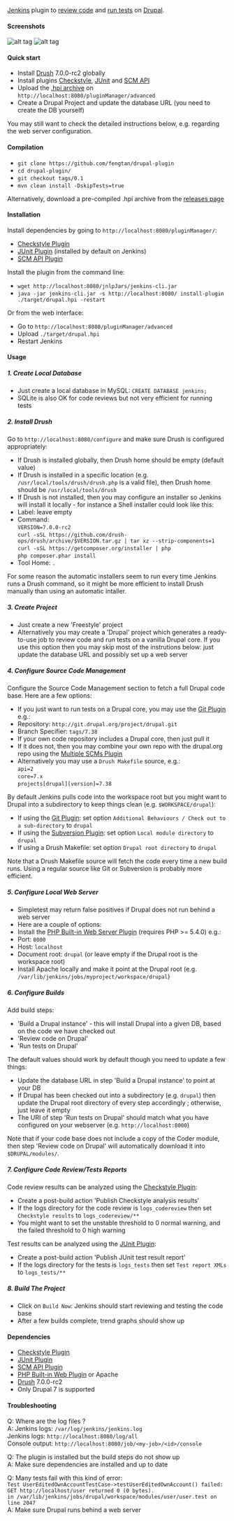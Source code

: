 [Jenkins](https://jenkins-ci.org/) plugin to [review code](https://www.drupal.org/project/coder) and [run tests](https://www.drupal.org/simpletest) on [Drupal](https://www.drupal.org/).

#### Screenshots

![alt tag](https://raw.github.com/fengtan/drupal-plugin/master/screenshot_admin.png)
![alt tag](https://raw.github.com/fengtan/drupal-plugin/master/screenshot_trends.png)

#### Quick start

 * Install [Drush](http://docs.drush.org/en/master/install/) 7.0.0-rc2 globally
 * Install plugins [Checkstyle](https://wiki.jenkins-ci.org/display/JENKINS/Checkstyle+Plugin), [JUnit](https://wiki.jenkins-ci.org/display/JENKINS/JUnit+Plugin) and [SCM API](https://wiki.jenkins-ci.org/display/JENKINS/SCM+API+Plugin)
 * Upload the [.hpi archive](https://github.com/fengtan/drupal-plugin/releases) on `http://localhost:8080/pluginManager/advanced`
 * Create a Drupal Project and update the database URL (you need to create the DB yourself)

You may still want to check the detailed instructions below, e.g. regarding the web server configuration.

#### Compilation

 * `git clone https://github.com/fengtan/drupal-plugin`
 * `cd drupal-plugin/`
 * `git checkout tags/0.1`
 * `mvn clean install -DskipTests=true`
 
Alternatively, download a pre-compiled .hpi archive from the [releases page](https://github.com/fengtan/drupal-plugin/releases)

#### Installation

Install dependencies by going to `http://localhost:8080/pluginManager/`:
 * [Checkstyle Plugin](https://wiki.jenkins-ci.org/display/JENKINS/Checkstyle+Plugin)
 * [JUnit Plugin](https://wiki.jenkins-ci.org/display/JENKINS/JUnit+Plugin) (installed by default on Jenkins)
 * [SCM API Plugin](https://wiki.jenkins-ci.org/display/JENKINS/SCM+API+Plugin)

Install the plugin from the command line:
 * `wget http://localhost:8080/jnlpJars/jenkins-cli.jar`
 * `java -jar jenkins-cli.jar -s http://localhost:8080/ install-plugin ./target/drupal.hpi -restart`

Or from the web interface:
 * Go to `http://localhost:8080/pluginManager/advanced`
 * Upload `./target/drupal.hpi`
 * Restart Jenkins

#### Usage

##### 1. Create Local Database

 * Just create a local database in MySQL: `CREATE DATABASE jenkins;`
 * SQLite is also OK for code reviews but not very efficient for running tests

##### 2. Install Drush

Go to `http://localhost:8080/configure` and make sure Drush is configured appropriately:
 * If Drush is installed globally, then Drush home should be empty (default value)
 * If Drush is installed in a specific location (e.g. `/usr/local/tools/drush/drush.php` is a valid file), then Drush home should be `/usr/local/tools/drush`
 * If Drush is not installed, then you may configure an installer so Jenkins will install it locally - for instance a Shell installer could look like this:
  * Label: leave empty
  * Command:  
`VERSION=7.0.0-rc2`  
`curl -sSL https://github.com/drush-ops/drush/archive/$VERSION.tar.gz | tar xz --strip-components=1`  
`curl -sSL https://getcomposer.org/installer | php`  
`php composer.phar install`
  * Tool Home: `.`

For some reason the automatic installers seem to run every time Jenkins runs a Drush command, so it might be more efficient to install Drush manually than using an automatic intaller.

##### 3. Create Project

 * Just create a new 'Freestyle' project
 * Alternatively you may create a 'Drupal' project which generates a ready-to-use job to review code and run tests on a vanilla Drupal core. If you use this option then you may skip most of the instrutions below: just update the database URL and possibly set up a web server

##### 4. Configure Source Code Management

Configure the Source Code Management section to fetch a full Drupal code base. Here are a few options:
 * If you just want to run tests on a Drupal core, you may use the [Git Plugin](https://wiki.jenkins-ci.org/display/JENKINS/Git+Plugin) e.g.:
  * Repository: `http://git.drupal.org/project/drupal.git`
  * Branch Specifier: `tags/7.38`
 * If your own code repository includes a Drupal core, then just pull it
 * If it does not, then you may combine your own repo with the drupal.org repo using the [Multiple SCMs Plugin](https://wiki.jenkins-ci.org/display/JENKINS/Multiple+SCMs+Plugin)
 * Alternatively you may use a `Drush Makefile` source, e.g.:  
`api=2`  
`core=7.x`  
`projects[drupal][version]=7.38`

By default Jenkins pulls code into the workspace root but you might want to Drupal into a subdirectory to keep things clean (e.g. `$WORKSPACE/drupal`):
 * If using the [Git Plugin](https://wiki.jenkins-ci.org/display/JENKINS/Git+Plugin): set option `Additional Behaviours / Check out to a sub-directory` to `drupal`
 * If using the [Subversion Plugin](https://wiki.jenkins-ci.org/display/JENKINS/Subversion+Plugin): set option `Local module directory` to `drupal`
 * If using a Drush Makefile: set option `Drupal root directory` to `drupal`

Note that a Drush Makefile source will fetch the code every time a new build runs. Using a regular source like Git or Subversion is probably more efficient.

##### 5. Configure Local Web Server

 * Simpletest may return false positives if Drupal does not run behind a web server
 * Here are a couple of options:
  * Install the [PHP Built-in Web Server Plugin](https://wiki.jenkins-ci.org/display/JENKINS/PHP+Built-in+Web+Server+Plugin) (requires PHP >= 5.4.0) e.g.:
   * Port: `8000`
   * Host: `localhost`
   * Document root: `drupal` (or leave empty if the Drupal root is the workspace root)
  * Install Apache locally and make it point at the Drupal root (e.g. `/var/lib/jenkins/jobs/myproject/workspace/drupal`)

##### 6. Configure Builds

Add build steps:
 * 'Build a Drupal instance' - this will install Drupal into a given DB, based on the code we have checked out
 * 'Review code on Drupal'
 * 'Run tests on Drupal'

The default values should work by default though you need to update a few things:
 * Update the database URL in step 'Build a Drupal instance' to point at your DB
 * If Drupal has been checked out into a subdirectory (e.g. `drupal`) then update the Drupal root directory of every step accordingly ; otherwise, just leave it empty
 * The URI of step 'Run tests on Drupal' should match what you have configured on your webserver (e.g. `http://localhost:8000`)

Note that if your code base does not include a copy of the Coder module, then step 'Review code on Drupal' will automatically download it into `$DRUPAL/modules/`.

##### 7. Configure Code Review/Tests Reports
 
Code review results can be analyzed using the [Checkstyle Plugin](https://wiki.jenkins-ci.org/display/JENKINS/Checkstyle+Plugin):
 * Create a post-build action 'Publish Checkstyle analysis results'
 * If the logs directory for the code review is `logs_codereview` then set `Checkstyle results` to `logs_codereview/**`
 * You might want to set the unstable threshold to 0 normal warning, and the failed threshold to 0 high warning

Test results can be analyzed using the [JUnit Plugin](://wiki.jenkins-ci.org/display/JENKINS/JUnit+Plugin):
 * Create a post-build action 'Publish JUnit test result report'
 * If the logs directory for the tests is `logs_tests` then set `Test report XMLs` to `logs_tests/**`

##### 8. Build The Project

 * Click on `Build Now`: Jenkins should start reviewing and testing the code base
 * After a few builds complete, trend graphs should show up

#### Dependencies

 * [Checkstyle Plugin](https://wiki.jenkins-ci.org/display/JENKINS/Checkstyle+Plugin)
 * [JUnit Plugin](https://wiki.jenkins-ci.org/display/JENKINS/JUnit+Plugin)
 * [SCM API Plugin](https://wiki.jenkins-ci.org/display/JENKINS/SCM+API+Plugin)
 * [PHP Built-in Web Plugin](https://wiki.jenkins-ci.org/display/JENKINS/PHP+Built-in+Web+Server+Plugin) or Apache
 * [Drush](http://www.drush.org/en/master/install/) 7.0.0-rc2
 * Only Drupal 7 is supported

#### Troubleshooting

Q: Where are the log files ?  
A: Jenkins logs: `/var/log/jenkins/jenkins.log`  
   Jenkins logs: `http://localhost:8080/log/all`  
   Console output: `http://localhost:8080/job/<my-job>/<id>/console`

Q: The plugin is installed but the build steps do not show up  
A: Make sure dependencies are installed and up to date

Q: Many tests fail with this kind of error:  
   `Test UserEditedOwnAccountTestCase->testUserEditedOwnAccount() failed:`  
   `GET http://localhost/user returned 0 (0 bytes).`  
   `in /var/lib/jenkins/jobs/drupal/workspace/modules/user/user.test on line 2047`  
A: Make sure Drupal runs behind a web server
